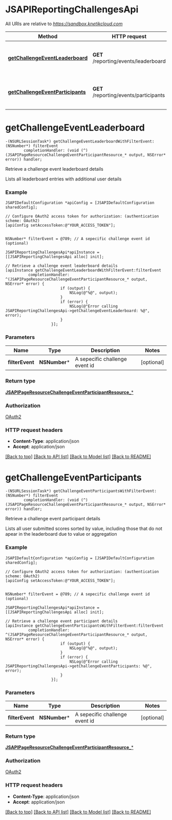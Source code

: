 # JSAPIReportingChallengesApi

All URIs are relative to *https://sandbox.knetikcloud.com*

Method | HTTP request | Description
------------- | ------------- | -------------
[**getChallengeEventLeaderboard**](JSAPIReportingChallengesApi.md#getchallengeeventleaderboard) | **GET** /reporting/events/leaderboard | Retrieve a challenge event leaderboard details
[**getChallengeEventParticipants**](JSAPIReportingChallengesApi.md#getchallengeeventparticipants) | **GET** /reporting/events/participants | Retrieve a challenge event participant details


# **getChallengeEventLeaderboard**
```objc
-(NSURLSessionTask*) getChallengeEventLeaderboardWithFilterEvent: (NSNumber*) filterEvent
        completionHandler: (void (^)(JSAPIPageResourceChallengeEventParticipantResource_* output, NSError* error)) handler;
```

Retrieve a challenge event leaderboard details

Lists all leaderboard entries with additional user details

### Example 
```objc
JSAPIDefaultConfiguration *apiConfig = [JSAPIDefaultConfiguration sharedConfig];

// Configure OAuth2 access token for authorization: (authentication scheme: OAuth2)
[apiConfig setAccessToken:@"YOUR_ACCESS_TOKEN"];


NSNumber* filterEvent = @789; // A sepecific challenge event id (optional)

JSAPIReportingChallengesApi*apiInstance = [[JSAPIReportingChallengesApi alloc] init];

// Retrieve a challenge event leaderboard details
[apiInstance getChallengeEventLeaderboardWithFilterEvent:filterEvent
          completionHandler: ^(JSAPIPageResourceChallengeEventParticipantResource_* output, NSError* error) {
                        if (output) {
                            NSLog(@"%@", output);
                        }
                        if (error) {
                            NSLog(@"Error calling JSAPIReportingChallengesApi->getChallengeEventLeaderboard: %@", error);
                        }
                    }];
```

### Parameters

Name | Type | Description  | Notes
------------- | ------------- | ------------- | -------------
 **filterEvent** | **NSNumber***| A sepecific challenge event id | [optional] 

### Return type

[**JSAPIPageResourceChallengeEventParticipantResource_***](JSAPIPageResourceChallengeEventParticipantResource_.md)

### Authorization

[OAuth2](../README.md#OAuth2)

### HTTP request headers

 - **Content-Type**: application/json
 - **Accept**: application/json

[[Back to top]](#) [[Back to API list]](../README.md#documentation-for-api-endpoints) [[Back to Model list]](../README.md#documentation-for-models) [[Back to README]](../README.md)

# **getChallengeEventParticipants**
```objc
-(NSURLSessionTask*) getChallengeEventParticipantsWithFilterEvent: (NSNumber*) filterEvent
        completionHandler: (void (^)(JSAPIPageResourceChallengeEventParticipantResource_* output, NSError* error)) handler;
```

Retrieve a challenge event participant details

Lists all user submitted scores sorted by value, including those that do not apear in the leaderboard due to value or aggregation

### Example 
```objc
JSAPIDefaultConfiguration *apiConfig = [JSAPIDefaultConfiguration sharedConfig];

// Configure OAuth2 access token for authorization: (authentication scheme: OAuth2)
[apiConfig setAccessToken:@"YOUR_ACCESS_TOKEN"];


NSNumber* filterEvent = @789; // A sepecific challenge event id (optional)

JSAPIReportingChallengesApi*apiInstance = [[JSAPIReportingChallengesApi alloc] init];

// Retrieve a challenge event participant details
[apiInstance getChallengeEventParticipantsWithFilterEvent:filterEvent
          completionHandler: ^(JSAPIPageResourceChallengeEventParticipantResource_* output, NSError* error) {
                        if (output) {
                            NSLog(@"%@", output);
                        }
                        if (error) {
                            NSLog(@"Error calling JSAPIReportingChallengesApi->getChallengeEventParticipants: %@", error);
                        }
                    }];
```

### Parameters

Name | Type | Description  | Notes
------------- | ------------- | ------------- | -------------
 **filterEvent** | **NSNumber***| A sepecific challenge event id | [optional] 

### Return type

[**JSAPIPageResourceChallengeEventParticipantResource_***](JSAPIPageResourceChallengeEventParticipantResource_.md)

### Authorization

[OAuth2](../README.md#OAuth2)

### HTTP request headers

 - **Content-Type**: application/json
 - **Accept**: application/json

[[Back to top]](#) [[Back to API list]](../README.md#documentation-for-api-endpoints) [[Back to Model list]](../README.md#documentation-for-models) [[Back to README]](../README.md)

